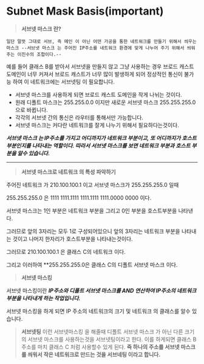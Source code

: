 # Subnet Mask Basis(important)
>**서브넷 마스크 란?**
 ``` 
 일단 말뜻 그대로 서브, 즉 메인 이 아닌 어떤 가공을 통한 네트워크를 만들기 위해서 씌우는 마스크 --서브넷 마스크 는 주어진 IP주소를 네트워크 환경에 맞게 나누어 주기 위해서 씌워주는 이진수의 조합이다.--
 ```
 예를 들어 클래스 B를 받아서 서브넷을 만들지 않고 그냥 사용하는 경우 브로드 캐스트 도메인이 너무 커져서 브로드 캐스트가 너무 많이 발생하게 되어 정상적인 통신이 불가능 하여 이 네트워크에는 서브넷팅 이 필요합니다.

 * 서브넷 마스크를 사용하게 되면 브로드 캐스트 도메인을 작게 나뉘는 것이다.
 * 원래 디폴트 마스크는 255.255.0.0 이지만 새로운 서브넷 마스크 255.255.255.0 으로 바뀝니다.
 * 각각의 서브넷 간의 통신은 라우터를 통해서만 가능합니다. 
 * 서브넷 마스크는 커다란 네트워크를 잘게 나누기 위해서 필요하다는것이다.


***서브넷 마스크 는 IP주소를 가지고 어디까지가 네트워크 부분이고, 또 어디까지가 호스트 부분인지를 나타내는 역할이다. 따라서 서브넷 마스크를 보면 네트워크 부분과 호스트 부분을 알수 있습니다.***
 <hr/>


>**서브넷 마스크로 네트워크 의 특성 파악하기**

주어진 네트워크 가 210.100.100.1 이고 서브넷 마스크가 255.255.255.0 일때 

255.255.255.0 은 1111 1111.1111 1111.1111 1111.0000 0000 이다.
 
서브넷 마스크는 1인 부분은 네트워크 부분을 그리고 0인 부분을 호스트부분을 나타낸다.

그러므로 앞의 3자리는 모두 1로 구성되어있으니 앞의 3자리는 네트워크 부분을 나타내는 것이고 나머지 한자리가 호스트부분을 나타내는것이다.

그러므로 210.100.100.1 은 클래스 C의 네트워크 이다.

그리고 이러하여 **255.255.255.0은 클래스 C의 디폴트 서브넷 마스크 이다.

>**서브넷 마스킹**

서브넷 마스킹이란 ***IP주소와 디폴트 서브넷 마스크를 AND 연산하여 IP주소의 네트워크 부분을 나타내게 하는 작업입니다.***

서브넷 마스킹을 하게 되면 IP 주소의 네트워크의 크기 및 네트워크 의 클래스를 알수 있습니다.
>**서브넷팅**
이런 서브넷마스킹 을 해줄때 디폴트 서브넷 마스크 가 아닌 다른 크기의 서브넷 마스크를 사용하는것을 서브넷팅이라고 한다. 이를 하게되면 클래스 B 주소를 마치 클래스 C 처럼 사용할수 있게 된다. **즉 하나의 주소를 서브넷 마스크를 씌워서 작은 네트워크로 만드는 것을 서브네팅 이라고 합니다.**

